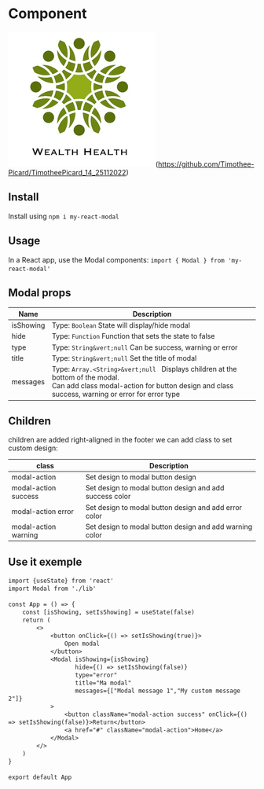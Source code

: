 # Component

![logo](./public/logo.jpg)(https://github.com/Timothee-Picard/TimotheePicard_14_25112022)

## Install

Install using `npm i my-react-modal`

## Usage

In a React app, use the Modal components:
`import { Modal } from 'my-react-modal'`

## Modal props

| Name      | Description                                                                                                                                                                           |
|-----------|---------------------------------------------------------------------------------------------------------------------------------------------------------------------------------------|
| isShowing | Type: `Boolean` State will display/hide modal                                                                                                                                         |
| hide      | Type: `Function` Function that sets the state to false                                                                                                                                |
| type      | Type: `String&vert;null` Can be success, warning or error                                                                                                                             |
| title     | Type: `String&vert;null`  Set the title of modal                                                                                                                                      |
| messages  | Type: `Array.<String>&vert;null ` Displays children at the bottom of the modal. <br />Can add class modal-action for button design and class success, warning or error for error type |

##  Children

children are added right-aligned in the footer we can add class to set custom design:

| class                | Description                                              |
|----------------------|----------------------------------------------------------|
| modal-action         | Set design to modal button design                        |
| modal-action success | Set design to modal button design and add success color  |
| modal-action error   | Set design to modal button design and add error color    |
| modal-action warning | Set design to modal button design and add warning color  |


## Use it exemple
```
import {useState} from 'react'
import Modal from './lib'

const App = () => {
    const [isShowing, setIsShowing] = useState(false)
    return (
        <>
            <button onClick={() => setIsShowing(true)}>
                Open modal
            </button>
            <Modal isShowing={isShowing}
                   hide={() => setIsShowing(false)}
                   type="error"
                   title="Ma modal"
                   messages={["Modal message 1","My custom message 2"]}
            >
                <button className="modal-action success" onClick={() => setIsShowing(false)}>Return</button>
                <a href="#" className="modal-action">Home</a>
            </Modal>
        </>
    )
}

export default App
```
